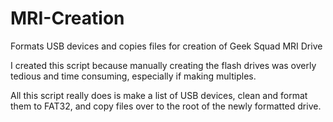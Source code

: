# MRI-Creation
Formats USB devices and copies files for creation of Geek Squad MRI Drive

I created this script because manually creating the flash drives was overly tedious and time consuming, especially if making multiples.

All this script really does is make a list of USB devices, clean and format them to FAT32, and copy files over to the root of the newly formatted drive.
